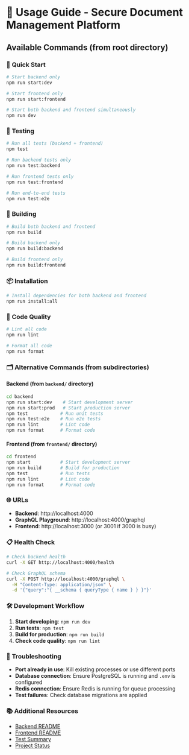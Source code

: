 # 🚀 Usage Guide - Secure Document Management Platform

## Available Commands (from root directory)

### 🏃 **Quick Start**
```bash
# Start backend only
npm run start:dev

# Start frontend only  
npm run start:frontend

# Start both backend and frontend simultaneously
npm run dev
```

### 🧪 **Testing**
```bash
# Run all tests (backend + frontend)
npm test

# Run backend tests only
npm run test:backend

# Run frontend tests only
npm run test:frontend

# Run end-to-end tests
npm run test:e2e
```

### 🔨 **Building**
```bash
# Build both backend and frontend
npm run build

# Build backend only
npm run build:backend

# Build frontend only
npm run build:frontend
```

### 📦 **Installation**
```bash
# Install dependencies for both backend and frontend
npm run install:all
```

### 🎯 **Code Quality**
```bash
# Lint all code
npm run lint

# Format all code
npm run format
```

### 🗂️ **Alternative Commands (from subdirectories)**

#### Backend (from `backend/` directory)
```bash
cd backend
npm run start:dev    # Start development server
npm run start:prod   # Start production server
npm test            # Run unit tests
npm run test:e2e    # Run e2e tests
npm run lint        # Lint code
npm run format      # Format code
```

#### Frontend (from `frontend/` directory)
```bash
cd frontend
npm start           # Start development server
npm run build       # Build for production
npm test            # Run tests
npm run lint        # Lint code
npm run format      # Format code
```

### 🌐 **URLs**
- **Backend**: http://localhost:4000
- **GraphQL Playground**: http://localhost:4000/graphql
- **Frontend**: http://localhost:3000 (or 3001 if 3000 is busy)

### 📋 **Health Check**
```bash
# Check backend health
curl -X GET http://localhost:4000/health

# Check GraphQL schema
curl -X POST http://localhost:4000/graphql \
  -H "Content-Type: application/json" \
  -d '{"query":"{ __schema { queryType { name } } }"}'
```

### 🛠️ **Development Workflow**
1. **Start developing**: `npm run dev`
2. **Run tests**: `npm test`
3. **Build for production**: `npm run build`
4. **Check code quality**: `npm run lint`

### 🔧 **Troubleshooting**
- **Port already in use**: Kill existing processes or use different ports
- **Database connection**: Ensure PostgreSQL is running and `.env` is configured
- **Redis connection**: Ensure Redis is running for queue processing
- **Test failures**: Check database migrations are applied

### 📚 **Additional Resources**
- [Backend README](backend/README.md)
- [Frontend README](frontend/README.md)
- [Test Summary](TEST_SUMMARY.md)
- [Project Status](PROJECT_STATUS.md) 